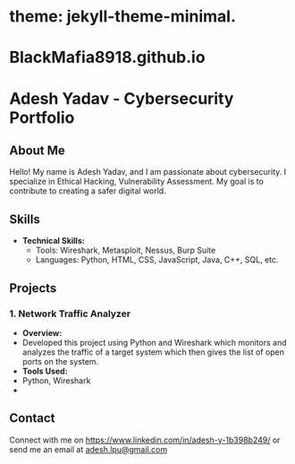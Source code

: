 # theme: jekyll-theme-minimal.
# BlackMafia8918.github.io
# Adesh Yadav - Cybersecurity Portfolio

## About Me
Hello! My name is Adesh Yadav, and I am passionate about cybersecurity. I specialize in Ethical Hacking, Vulnerability Assessment. My goal is to contribute to creating a safer digital world.

## Skills
- **Technical Skills:** 
  - Tools: Wireshark, Metasploit, Nessus, Burp Suite
  - Languages: Python, HTML, CSS, JavaScript, Java, C++, SQL, etc. 

## Projects
### 1. Network Traffic Analyzer
- **Overview:**
- Developed this project using Python and Wireshark which monitors and analyzes the traffic of a target system which then gives the list of open ports on the system.
- **Tools Used:**
- Python, Wireshark
- 
## Contact
Connect with me on https://www.linkedin.com/in/adesh-y-1b398b249/ or send me an email at adesh.lpu@gmail.com
